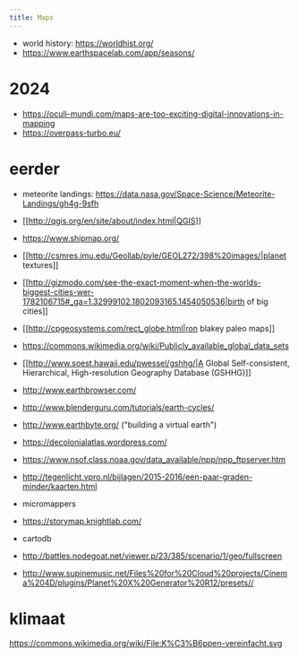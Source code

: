 ```yaml
---
title: Maps
---
```


* world history: https://worldhist.org/
* https://www.earthspacelab.com/app/seasons/

# 2024
* https://oculi-mundi.com/maps-are-too-exciting-digital-innovations-in-mapping
* https://overpass-turbo.eu/

# eerder
* meteorite landings: https://data.nasa.gov/Space-Science/Meteorite-Landings/gh4g-9sfh
* [[http://qgis.org/en/site/about/index.html|QGIS]]
* https://www.shipmap.org/
* [[http://csmres.jmu.edu/Geollab/pyle/GEOL272/398%20images/|planet textures]]
* [[http://gizmodo.com/see-the-exact-moment-when-the-worlds-biggest-cities-wer-1782106715#_ga=1.32999102.1802093165.1454050536|birth of big cities]]
* [[http://cpgeosystems.com/rect_globe.html|ron blakey paleo maps]]
* https://commons.wikimedia.org/wiki/Publicly_available_global_data_sets
* [[http://www.soest.hawaii.edu/pwessel/gshhg/|A Global Self-consistent, Hierarchical, High-resolution Geography Database (GSHHG)]]
* http://www.earthbrowser.com/
* http://www.blenderguru.com/tutorials/earth-cycles/
* http://www.earthbyte.org/ ("building a virtual earth")
* https://decolonialatlas.wordpress.com/
* https://www.nsof.class.noaa.gov/data_available/npp/npp_ftpserver.htm

* http://tegenlicht.vpro.nl/bijlagen/2015-2016/een-paar-graden-minder/kaarten.html
* micromappers
* https://storymap.knightlab.com/
* cartodb
* http://battles.nodegoat.net/viewer.p/23/385/scenario/1/geo/fullscreen
* http://www.supinemusic.net/Files%20for%20Cloud%20projects/Cinema%204D/plugins/Planet%20X%20Generator%20R12/presets//

# klimaat
https://commons.wikimedia.org/wiki/File:K%C3%B6ppen-vereinfacht.svg
